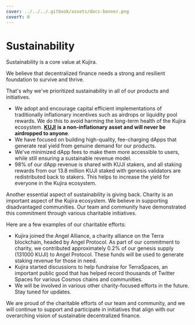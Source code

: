 ```yaml
---
cover: ../../../.gitbook/assets/docs-banner.png
coverY: 0
---
```


# Sustainability

Sustainability is a core value at Kujira.&#x20;

We believe that decentralized finance needs a strong and resilient foundation to survive and thrive.

That's why we've prioritized sustainability in all of our products and initiatives.

* We adopt and encourage capital efficient implementations of traditionally inflationary incentives such as airdrops or liquidity pool rewards. We do this to avoid harming the long-term health of the Kujira ecosystem. [**KUJI**](../../../tokenomics/kuji-token/) **is a non-inflationary asset and will never be airdropped to anyone**.
* We have focused on building high-quality, fee-charging dApps that generate real yield from genuine demand for our products.
* We've minimized dApp fees to make them more accessible to users, while still ensuring a sustainable revenue model.
* 98% of our dApp revenue is shared with KUJI stakers, and all staking rewards from our 13.8 million KUJI staked with genesis validators are redistributed back to stakers. This helps to increase the yield for everyone in the Kujira ecosystem.

Another essential aspect of sustainability is giving back. Charity is an important aspect of the Kujira ecosystem. We believe in supporting disadvantaged communities. Our team and community have demonstrated this commitment through various charitable initiatives.

Here are a few examples of our charitable efforts:

* Kujira joined the Angel Alliance, a charity alliance on the Terra blockchain, headed by Angel Protocol. As part of our commitment to charity, we contributed approximately 0.2% of our genesis supply (131000 KUJI) to Angel Protocol. These funds will be used to generate staking revenue for those in need.
* Kujira started discussions to help fundraise for TerraSpaces, an important public good that has helped record thousands of Twitter Spaces for various Cosmos chains and communities.
* We will be involved in various other charity-focused efforts in the future. Stay tuned for updates.

We are proud of the charitable efforts of our team and community, and we will continue to support and participate in initiatives that align with our overarching vision of sustainable decentralized finance.
